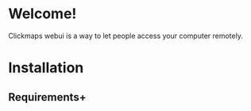 # Welcome!
Clickmaps webui is a way to let people access your computer remotely.
# Installation
## Requirements+
